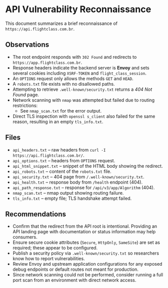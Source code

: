 # API Vulnerability Reconnaissance

This document summarizes a brief reconnaissance of `https://api.flightclass.com.br`.

## Observations

- The root endpoint responds with `302 Found` and redirects to `https://app.flightclass.com.br`.
- Response headers indicate the backend server is **Envoy** and sets several cookies including `XSRF-TOKEN` and `flight_class_session`.
- An `OPTIONS` request only allows the methods `GET` and `HEAD`.
- A `robots.txt` file exists with no disallowed paths.
- Attempting to retrieve `.well-known/security.txt` returns a *404 Not Found* page.
- Network scanning with `nmap` was attempted but failed due to routing restrictions:
  - See `nmap_scan.txt` for the error output.
- Direct TLS inspection with `openssl s_client` also failed for the same reason, resulting in an empty `tls_info.txt`.

## Files

- `api_headers.txt` – raw headers from `curl -I https://api.flightclass.com.br/`.
- `api_options.txt` – headers from `OPTIONS` request.
- `api_html_snippet.txt` – snippet of the HTML body showing the redirect.
- `api_robots.txt` – content of the `robots.txt` file.
- `api_security.txt` – 404 page from `/.well-known/security.txt`.
- `api_health.txt` – response body from `/health` endpoint (404).
- `api_path_response.txt` – response for `/api/v3/app/Algorithm` (404).
- `nmap_scan.txt` – nmap output showing routing failure.
- `tls_info.txt` – empty file; TLS handshake attempt failed.

## Recommendations

- Confirm that the redirect from the API root is intentional. Providing an API landing page with documentation or status information may help consumers.
- Ensure secure cookie attributes (`Secure`, `HttpOnly`, `SameSite`) are set as required; these appear to be configured.
- Publish a security policy via `.well-known/security.txt` so researchers know how to report vulnerabilities.
- Review Envoy and upstream application configurations for any exposed debug endpoints or default routes not meant for production.
- Since network scanning could not be performed, consider running a full port scan from an environment with direct network access.

